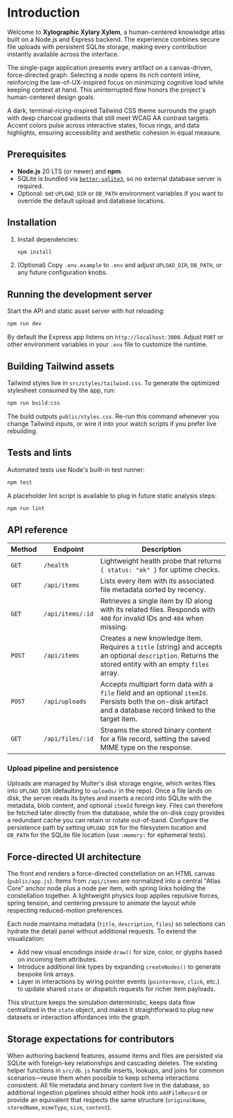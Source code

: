 # Introduction

Welcome to **Xylographic Xylary Xylem**, a human-centered knowledge atlas built on a Node.js and Express backend. The experience combines secure file uploads with persistent SQLite storage, making every contribution instantly available across the interface.

The single-page application presents every artifact on a canvas-driven, force-directed graph. Selecting a node opens its rich content inline, reinforcing the law-of-UX-inspired focus on minimizing cognitive load while keeping context at hand. This uninterrupted flow honors the project's human-centered design goals.

A dark, terminal-ricing-inspired Tailwind CSS theme surrounds the graph with deep charcoal gradients that still meet WCAG AA contrast targets. Accent colors pulse across interactive states, focus rings, and data highlights, ensuring accessibility and aesthetic cohesion in equal measure.

## Prerequisites

- **Node.js** 20 LTS (or newer) and **npm**.
- SQLite is bundled via [`better-sqlite3`](https://github.com/WiseLibs/better-sqlite3), so no external database server is required.
- Optional: set `UPLOAD_DIR` or `DB_PATH` environment variables if you want to override the default upload and database locations.

## Installation

1. Install dependencies:
   ```bash
   npm install
   ```
2. (Optional) Copy `.env.example` to `.env` and adjust `UPLOAD_DIR`, `DB_PATH`, or any future configuration knobs.

## Running the development server

Start the API and static asset server with hot reloading:

```bash
npm run dev
```

By default the Express app listens on `http://localhost:3000`. Adjust `PORT` or other environment variables in your `.env` file to customize the runtime.

## Building Tailwind assets

Tailwind styles live in `src/styles/tailwind.css`. To generate the optimized stylesheet consumed by the app, run:

```bash
npm run build:css
```

The build outputs `public/styles.css`. Re-run this command whenever you change Tailwind inputs, or wire it into your watch scripts if you prefer live rebuilding.

## Tests and lints

Automated tests use Node's built-in test runner:

```bash
npm test
```

A placeholder lint script is available to plug in future static analysis steps:

```bash
npm run lint
```

## API reference

| Method | Endpoint | Description |
| ------ | -------- | ----------- |
| `GET` | `/health` | Lightweight health probe that returns `{ status: "ok" }` for uptime checks. |
| `GET` | `/api/items` | Lists every item with its associated file metadata sorted by recency. |
| `GET` | `/api/items/:id` | Retrieves a single item by ID along with its related files. Responds with `400` for invalid IDs and `404` when missing. |
| `POST` | `/api/items` | Creates a new knowledge item. Requires a `title` (string) and accepts an optional `description`. Returns the stored entity with an empty `files` array. |
| `POST` | `/api/uploads` | Accepts multipart form data with a `file` field and an optional `itemId`. Persists both the on-disk artifact and a database record linked to the target item. |
| `GET` | `/api/files/:id` | Streams the stored binary content for a file record, setting the saved MIME type on the response. |

### Upload pipeline and persistence

Uploads are managed by Multer's disk storage engine, which writes files into `UPLOAD_DIR` (defaulting to `uploads/` in the repo). Once a file lands on disk, the server reads its bytes and inserts a record into SQLite with the metadata, blob content, and optional `itemId` foreign key. Files can therefore be fetched later directly from the database, while the on-disk copy provides a redundant cache you can retain or rotate out-of-band. Configure the persistence path by setting `UPLOAD_DIR` for the filesystem location and `DB_PATH` for the SQLite file location (use `:memory:` for ephemeral tests).

## Force-directed UI architecture

The front end renders a force-directed constellation on an HTML canvas (`public/app.js`). Items from `/api/items` are normalized into a central "Atlas Core" anchor node plus a node per item, with spring links holding the constellation together. A lightweight physics loop applies repulsive forces, spring tension, and centering pressure to animate the layout while respecting reduced-motion preferences.

Each node maintains metadata (`title`, `description`, `files`) so selections can hydrate the detail panel without additional requests. To extend the visualization:

- Add new visual encodings inside `draw()` for size, color, or glyphs based on incoming item attributes.
- Introduce additional link types by expanding `createNodes()` to generate bespoke link arrays.
- Layer in interactions by wiring pointer events (`pointermove`, `click`, etc.) to update shared `state` or dispatch requests for richer item payloads.

This structure keeps the simulation deterministic, keeps data flow centralized in the `state` object, and makes it straightforward to plug new datasets or interaction affordances into the graph.

## Storage expectations for contributors

When authoring backend features, assume items and files are persisted via SQLite with foreign-key relationships and cascading deletes. The existing helper functions in `src/db.js` handle inserts, lookups, and joins for common scenarios—reuse them when possible to keep schema interactions consistent. All file metadata and binary content live in the database, so additional ingestion pipelines should either hook into `addFileRecord` or provide an equivalent that respects the same structure (`originalName`, `storedName`, `mimeType`, `size`, `content`).

